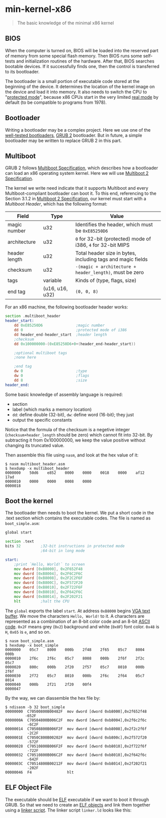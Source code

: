 # min-kernel-x86
> The basic knowledge of the minimal x86 kernel


## BIOS

When the computer is turned on, BIOS will be loaded into the reserved
part of memory from some special flash memory. Then BIOS runs some
self-tests and initialization routines of the hardware. After that, BIOS
searches bootable devices. If it successfully finds one, then the
control is transferred to its bootloader.

The bootloader is a small portion of executable code stored at the
beginning of the device. It determines the location of the kernel image
on the device and load it into memory. It also needs to switch the CPU
to "[protected mode][1]", because x86 CPUs start in the very limited [real
mode][2] by default (to be compatible to programs from 1978).

[1]: https://en.wikipedia.org/wiki/Protected_mode
[2]: http://wiki.osdev.org/Real_Mode

## Bootloader

Writing a bootloader may be a complex project. Here we use one of the
[well-tested bootloaders][3], [GRUB 2][4] bootloader. But in future, a
simple bootloader may be written to replace GRUB 2 in this part.

[3]: https://en.wikipedia.org/wiki/Comparison_of_boot_loaders
[4]: http://wiki.osdev.org/GRUB_2

## Multiboot

GRUB 2 follows [Multiboot Specification][5], which describes how a
bootloader can load an x86 operating system kernel. Here we will use
[Multiboot 2 Specification][6].

The kernel we write need indicate that it supports Multiboot and every
Multiboot-compliant bootloader can boot it. To this end, referencing to
the Section 3.1.2 in [Multiboot 2 Specification][6], our kernel must
start with a *Multiboot Header*, which has the following format:

| **Field**     | **Type**        | **Value**                                                    |
|---------------|-----------------|--------------------------------------------------------------|
| magic number  | u32             | Identifies the header, which must be `0xE85250D6`            |
| architecture  | u32             | `0` for 32-bit (protected) mode of i386, `4` for 32-bit MIPS |
| header length | u32             | Total header size in bytes, including tags and magic fields  |
| checksum      | u32             | `-(magic + architecture + header_length)`, must be zero      |
| tags          | variable        | Kinds of (type, flags, size)                                 |
| end tag       | (u16, u16, u32) | `(0, 0, 8)`                                                  |

For an x86 machine, the following bootloader header works:

```asm
section .multiboot_header
header_start:
    dd 0xE85250D6               ;magic number
    dd 0                        ;protected mode of i386
    dd header_end-header_start  ;header length
    ;checksum
    dd 0x100000000-(0xE85250D6+0+(header_end-header_start))

    ;optional multiboot tags
    ;none here

    ;end tag
    dw 0                        ;type
    dw 0                        ;flags
    dd 8                        ;size
header_end:
```

Some basic knowledge of assembly language is required:
* section
* label (which marks a memory location)
* `dd`: define double (32-bit), `dw`: define word (16-bit); they just
* output the specific constants

Notice that the formula of the checksum is a negetive integer
(`checksum+header_length` should be zero) which cannot fit into 32-bit.
By subtracting it from 0x100000000, we keep the value positive without
changing its truncated value.

Then assemble this file using `nasm`, and look at the hex value of it:
```
$ nasm multiboot_header.asm
$ hexdump -x multiboot_header
0000000    50d6    e852    0000    0000    0018    0000    af12    17ad
0000010    0000    0000    0008    0000
0000018
```

[5]: https://en.wikipedia.org/wiki/Multiboot_Specification
[6]: http://nongnu.askapache.com/grub/phcoder/multiboot.pdf

## Boot the kernel

The bootloader then needs to boot the kernel. We put a short code in the
.text section which contains the executable codes. The file is named as
`boot_simple.asm`:
```asm
global start

section .text
bits 32         ;32-bit instructions in protected mode
                ;64-bit in long mode

start:
    ;print `Hello, World!` to screen
    mov dword [0xB8000], 0x2F652F48
    mov dword [0xB8004], 0x2F6C2F6C
    mov dword [0xB8008], 0x2F2C2F6F
    mov dword [0xB800C], 0x2F572F20
    mov dword [0xB8010], 0x2F722F6F
    mov dword [0xB8010], 0x2F642F6C
    mov dword [0xB8014], 0x2F202F21
    hlt         ;halt the CPU
```

The `global` exports the label `start`. At address `0xB8000` begins [VGA
text buffer][7]. We move the characters `Hello, World!` to it. A
characters are represented as a combination of an 8-bit color code and
an 8-bit [ASCII code][8]. `0x2F` means grey (`0x2`) background and white
(`0x0F`) font color. `0x48` is `H`, `0x65` is `e`, and so on.

```
$ nasm boot_simple.asm
$ hexdump -x boot_simple
0000000    05c7    8000    000b    2f48    2f65    05c7    8004    000b
0000010    2f6c    2f6c    05c7    8008    000b    2f6f    2f2c    05c7
0000020    800c    000b    2f20    2f57    05c7    8010    000b    2f6f
0000030    2f72    05c7    8010    000b    2f6c    2f64    05c7    8014
0000040    000b    2f21    2f20    00f4
0000047
```

By the way, we can diassemble the hex file by:
```
$ ndisasm -b 32 boot_simple
00000000  C70500800B00482F  mov dword [dword 0xb8000],0x2f652f48
         -652F
0000000A  C70504800B006C2F  mov dword [dword 0xb8004],0x2f6c2f6c
          -6C2F
00000014  C70508800B006F2F  mov dword [dword 0xb8008],0x2f2c2f6f
          -2C2F
0000001E  C7050C800B00202F  mov dword [dword 0xb800c],0x2f572f20
          -572F
00000028  C70510800B006F2F  mov dword [dword 0xb8010],0x2f722f6f
          -722F
00000032  C70510800B006C2F  mov dword [dword 0xb8010],0x2f642f6c
          -642F
0000003C  C70514800B00212F  mov dword [dword 0xb8014],0x2f202f21
          -202F
00000046  F4                hlt
```

[7]: https://en.wikipedia.org/wiki/VGA-compatible_text_mode#Access_methods
[8]: https://en.wikipedia.org/wiki/ASCII#ASCII_printable_code_chart

## ELF Object File

The executable should be [ELF][9] executable if we want to boot it
through GRUB. So that we need to create an [ELF objects][10] and link
them together using a [linker script][11]. The linker script `linker.ld`
looks like this:
```asm
```

[9]: https://en.wikipedia.org/wiki/Executable_and_Linkable_Format
[10]: http://wiki.osdev.org/Object_Files
[11]: https://sourceware.org/binutils/docs/ld/Scripts.html

